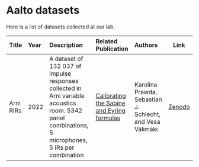 # Aalto datasets

Here is a list of datasets collected at our lab.

| Title | Year | Description | Related Publication | Authors | Link | 
| :----------------- | :------------- | :----- | :----- | :----- | :-----: |
| Arni RIRs | 2022 | A dataset of 132 037 of impulse responses collected in Arni variable acoustics room. 5342 panel combinations, 5 microphones, 5 IRs per combination | [Calibrating the Sabine and Eyring formulas](https://doi.org/10.1121/10.0013575) | Karolina Prawda, Sebastian J. Schlecht, and Vesa Välimäki | [Zenodo](https://doi.org/10.5281/zenodo.6985104) |
